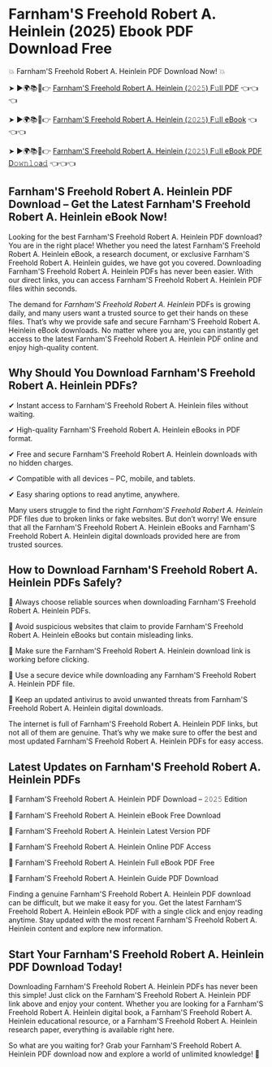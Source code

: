 # Farnham'S Freehold Robert A. Heinlein (2025) Ebook PDF Download Free

💥 Farnham'S Freehold Robert A. Heinlein PDF Download Now! 💥

➤ ►🌍📚📱👉 [Farnham'S Freehold Robert A. Heinlein (𝟸𝟶𝟸𝟻) F𝚞ll PDF](https://getpdf.xyz/farnhams-freehold-robert-a.-heinlein) 👈👈👈


➤ ►🌍📚📱👉 [Farnham'S Freehold Robert A. Heinlein (𝟸𝟶𝟸𝟻) F𝚞ll eBook](https://getpdf.xyz/farnhams-freehold-robert-a.-heinlein) 👈👈👈


➤ ►🌍📚📱👉 [Farnham'S Freehold Robert A. Heinlein (𝟸𝟶𝟸𝟻) F𝚞ll eBook PDF D𝚘𝚠𝚗𝚕𝚘a𝚍](https://getpdf.xyz/farnhams-freehold-robert-a.-heinlein) 👈👈👈


## Farnham'S Freehold Robert A. Heinlein PDF Download – Get the Latest Farnham'S Freehold Robert A. Heinlein eBook Now!

Looking for the best Farnham'S Freehold Robert A. Heinlein PDF download? You are in the right place! Whether you need the latest Farnham'S Freehold Robert A. Heinlein eBook, a research document, or exclusive Farnham'S Freehold Robert A. Heinlein guides, we have got you covered. Downloading Farnham'S Freehold Robert A. Heinlein PDFs has never been easier. With our direct links, you can access Farnham'S Freehold Robert A. Heinlein PDF files within seconds.

The demand for *Farnham'S Freehold Robert A. Heinlein* PDFs is growing daily, and many users want a trusted source to get their hands on these files. That’s why we provide safe and secure Farnham'S Freehold Robert A. Heinlein eBook downloads. No matter where you are, you can instantly get access to the latest Farnham'S Freehold Robert A. Heinlein PDF online and enjoy high-quality content.

## Why Should You Download Farnham'S Freehold Robert A. Heinlein PDFs?

✔ Instant access to Farnham'S Freehold Robert A. Heinlein files without waiting.

✔ High-quality Farnham'S Freehold Robert A. Heinlein eBooks in PDF format.

✔ Free and secure Farnham'S Freehold Robert A. Heinlein downloads with no hidden charges.

✔ Compatible with all devices – PC, mobile, and tablets.

✔ Easy sharing options to read anytime, anywhere.

Many users struggle to find the right *Farnham'S Freehold Robert A. Heinlein* PDF files due to broken links or fake websites. But don’t worry! We ensure that all the Farnham'S Freehold Robert A. Heinlein eBooks and Farnham'S Freehold Robert A. Heinlein digital downloads provided here are from trusted sources.

## How to Download Farnham'S Freehold Robert A. Heinlein PDFs Safely?

📌 Always choose reliable sources when downloading Farnham'S Freehold Robert A. Heinlein PDFs.

📌 Avoid suspicious websites that claim to provide Farnham'S Freehold Robert A. Heinlein eBooks but contain misleading links.

📌 Make sure the Farnham'S Freehold Robert A. Heinlein download link is working before clicking.

📌 Use a secure device while downloading any Farnham'S Freehold Robert A. Heinlein PDF file.

📌 Keep an updated antivirus to avoid unwanted threats from Farnham'S Freehold Robert A. Heinlein digital downloads.

The internet is full of Farnham'S Freehold Robert A. Heinlein PDF links, but not all of them are genuine. That’s why we make sure to offer the best and most updated Farnham'S Freehold Robert A. Heinlein PDFs for easy access.

## Latest Updates on Farnham'S Freehold Robert A. Heinlein PDFs

🔹 Farnham'S Freehold Robert A. Heinlein PDF Download – 𝟸𝟶𝟸𝟻 Edition

🔹 Farnham'S Freehold Robert A. Heinlein eBook Free Download

🔹 Farnham'S Freehold Robert A. Heinlein Latest Version PDF

🔹 Farnham'S Freehold Robert A. Heinlein Online PDF Access

🔹 Farnham'S Freehold Robert A. Heinlein Full eBook PDF Free

🔹 Farnham'S Freehold Robert A. Heinlein Guide PDF Download

Finding a genuine Farnham'S Freehold Robert A. Heinlein PDF download can be difficult, but we make it easy for you. Get the latest Farnham'S Freehold Robert A. Heinlein eBook PDF with a single click and enjoy reading anytime. Stay updated with the most recent Farnham'S Freehold Robert A. Heinlein content and explore new information.

## Start Your Farnham'S Freehold Robert A. Heinlein PDF Download Today!

Downloading Farnham'S Freehold Robert A. Heinlein PDFs has never been this simple! Just click on the Farnham'S Freehold Robert A. Heinlein PDF link above and enjoy your content. Whether you are looking for a Farnham'S Freehold Robert A. Heinlein digital book, a Farnham'S Freehold Robert A. Heinlein educational resource, or a Farnham'S Freehold Robert A. Heinlein research paper, everything is available right here.

So what are you waiting for? Grab your Farnham'S Freehold Robert A. Heinlein PDF download now and explore a world of unlimited knowledge! 🚀